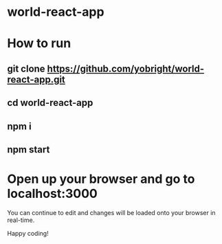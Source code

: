 # world-react-app

# How to run
## git clone https://github.com/yobright/world-react-app.git
## cd world-react-app
## npm i
## npm start

# Open up your browser and go to localhost:3000

You can continue to edit and changes will be loaded onto your browser in real-time.

Happy coding!
